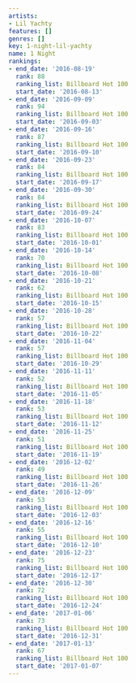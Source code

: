 ```yaml
---
artists:
- Lil Yachty
features: []
genres: []
key: 1-night-lil-yachty
name: 1 Night
rankings:
- end_date: '2016-08-19'
  rank: 88
  ranking_list: Billboard Hot 100
  start_date: '2016-08-13'
- end_date: '2016-09-09'
  rank: 94
  ranking_list: Billboard Hot 100
  start_date: '2016-09-03'
- end_date: '2016-09-16'
  rank: 87
  ranking_list: Billboard Hot 100
  start_date: '2016-09-10'
- end_date: '2016-09-23'
  rank: 84
  ranking_list: Billboard Hot 100
  start_date: '2016-09-17'
- end_date: '2016-09-30'
  rank: 84
  ranking_list: Billboard Hot 100
  start_date: '2016-09-24'
- end_date: '2016-10-07'
  rank: 83
  ranking_list: Billboard Hot 100
  start_date: '2016-10-01'
- end_date: '2016-10-14'
  rank: 70
  ranking_list: Billboard Hot 100
  start_date: '2016-10-08'
- end_date: '2016-10-21'
  rank: 62
  ranking_list: Billboard Hot 100
  start_date: '2016-10-15'
- end_date: '2016-10-28'
  rank: 57
  ranking_list: Billboard Hot 100
  start_date: '2016-10-22'
- end_date: '2016-11-04'
  rank: 57
  ranking_list: Billboard Hot 100
  start_date: '2016-10-29'
- end_date: '2016-11-11'
  rank: 52
  ranking_list: Billboard Hot 100
  start_date: '2016-11-05'
- end_date: '2016-11-18'
  rank: 53
  ranking_list: Billboard Hot 100
  start_date: '2016-11-12'
- end_date: '2016-11-25'
  rank: 51
  ranking_list: Billboard Hot 100
  start_date: '2016-11-19'
- end_date: '2016-12-02'
  rank: 49
  ranking_list: Billboard Hot 100
  start_date: '2016-11-26'
- end_date: '2016-12-09'
  rank: 53
  ranking_list: Billboard Hot 100
  start_date: '2016-12-03'
- end_date: '2016-12-16'
  rank: 55
  ranking_list: Billboard Hot 100
  start_date: '2016-12-10'
- end_date: '2016-12-23'
  rank: 75
  ranking_list: Billboard Hot 100
  start_date: '2016-12-17'
- end_date: '2016-12-30'
  rank: 72
  ranking_list: Billboard Hot 100
  start_date: '2016-12-24'
- end_date: '2017-01-06'
  rank: 73
  ranking_list: Billboard Hot 100
  start_date: '2016-12-31'
- end_date: '2017-01-13'
  rank: 67
  ranking_list: Billboard Hot 100
  start_date: '2017-01-07'
---
```


